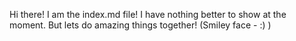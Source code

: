 Hi there! I am the index.md file! I have nothing better to show at the moment. But lets do amazing things together! (Smiley face - :) )
